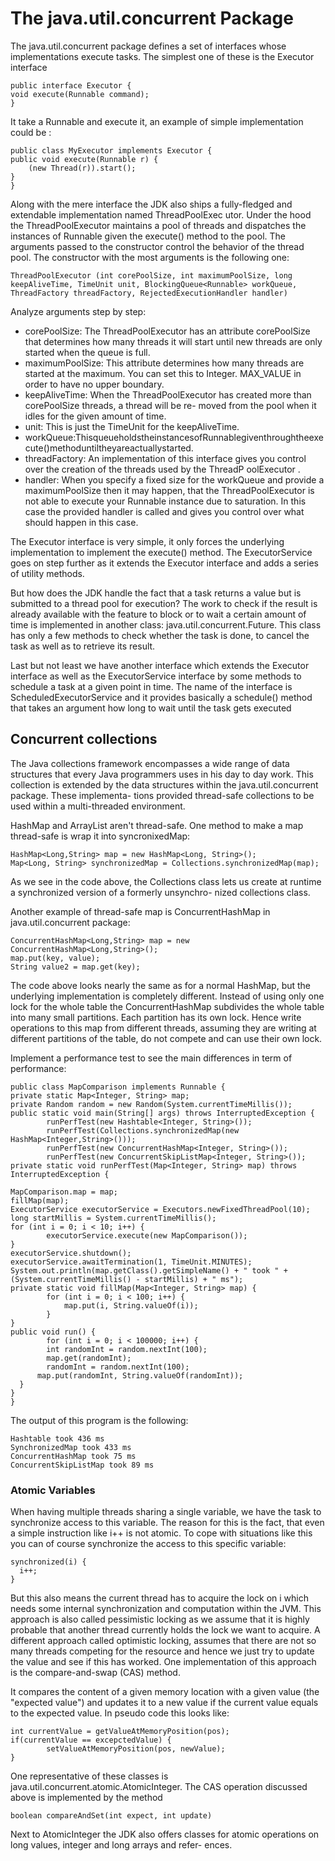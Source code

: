 # The java.util.concurrent Package

The java.util.concurrent package defines a set of interfaces whose implementations execute tasks. The simplest one of these is the Executor interface

```
public interface Executor {
void execute(Runnable command);
}
```

It take a Runnable and execute it, an example of simple implementation could be :

```
public class MyExecutor implements Executor {
public void execute(Runnable r) {
    (new Thread(r)).start();
}
}

```

Along with the mere interface the JDK also ships a fully-fledged and extendable implementation named ThreadPoolExec utor. Under the hood the ThreadPoolExecutor maintains a pool of threads and dispatches the instances of Runnable given the execute() method to the pool. The arguments passed to the constructor control the behavior of the thread pool. The constructor with the most arguments is the following one:
```
ThreadPoolExecutor (int corePoolSize, int maximumPoolSize, long keepAliveTime, TimeUnit unit, BlockingQueue<Runnable> workQueue, ThreadFactory threadFactory, RejectedExecutionHandler handler)
```

Analyze arguments step by step:

- corePoolSize: The ThreadPoolExecutor has an attribute corePoolSize that determines how many threads it will start until new threads are only started when the queue is full.
- maximumPoolSize: This attribute determines how many threads are started at the maximum. You can set this to Integer. MAX_VALUE in order to have no upper boundary.
- keepAliveTime: When the ThreadPoolExecutor has created more than corePoolSize threads, a thread will be re- moved from the pool when it idles for the given amount of time.
- unit: This is just the TimeUnit for the keepAliveTime.
- workQueue:ThisqueueholdstheinstancesofRunnablegiventhroughtheexecute()methoduntiltheyareactuallystarted.
- threadFactory: An implementation of this interface gives you control over the creation of the threads used by the ThreadP oolExecutor .
- handler: When you specify a fixed size for the workQueue and provide a maximumPoolSize then it may happen, that the ThreadPoolExecutor is not able to execute your Runnable instance due to saturation. In this case the provided handler is called and gives you control over what should happen in this case.


The Executor interface is very simple, it only forces the underlying implementation to implement the execute() method. The ExecutorService goes on step further as it extends the Executor interface and adds a series of utility methods.

But how does the JDK handle the fact that a task returns a value but is submitted to a thread pool for execution?
The work to check if the result is already available with the feature to block or to wait a certain amount of time is implemented in another class: java.util.concurrent.Future<V>. This class has only a few methods to check whether the task is done, to cancel the task as well as to retrieve its result.

Last but not least we have another interface which extends the Executor interface as well as the ExecutorService interface by some methods to schedule a task at a given point in time. The name of the interface is ScheduledExecutorService and it provides basically a schedule() method that takes an argument how long to wait until the task gets executed

## Concurrent collections

The Java collections framework encompasses a wide range of data structures that every Java programmers uses in his day to day work. This collection is extended by the data structures within the java.util.concurrent package. These implementa- tions provided thread-safe collections to be used within a multi-threaded environment.

HashMap and ArrayList aren't thread-safe.
One method to make a map thread-safe is wrap it into syncronixedMap:

```
HashMap<Long,String> map = new HashMap<Long, String>();
Map<Long, String> synchronizedMap = Collections.synchronizedMap(map);

```
As we see in the code above, the Collections class lets us create at runtime a synchronized version of a formerly unsynchro- nized collections class.

Another example of thread-safe map is ConcurrentHashMap in java.util.concurrent package:

``` 
ConcurrentHashMap<Long,String> map = new ConcurrentHashMap<Long,String>();
map.put(key, value);
String value2 = map.get(key);
```

The code above looks nearly the same as for a normal HashMap, but the underlying implementation is completely different. Instead of using only one lock for the whole table the ConcurrentHashMap subdivides the whole table into many small partitions. Each partition has its own lock. Hence write operations to this map from different threads, assuming they are writing at different partitions of the table, do not compete and can use their own lock.

Implement a performance test to see the main differences in term of performance:

```
public class MapComparison implements Runnable {
private static Map<Integer, String> map;
private Random random = new Random(System.currentTimeMillis());
public static void main(String[] args) throws InterruptedException {
        runPerfTest(new Hashtable<Integer, String>());
        runPerfTest(Collections.synchronizedMap(new HashMap<Integer,String>()));
        runPerfTest(new ConcurrentHashMap<Integer, String>());
        runPerfTest(new ConcurrentSkipListMap<Integer, String>());
private static void runPerfTest(Map<Integer, String> map) throws InterruptedException {

MapComparison.map = map;
fillMap(map);
ExecutorService executorService = Executors.newFixedThreadPool(10);
long startMillis = System.currentTimeMillis();
for (int i = 0; i < 10; i++) {
        executorService.execute(new MapComparison());
}
executorService.shutdown();
executorService.awaitTermination(1, TimeUnit.MINUTES); System.out.println(map.getClass().getSimpleName() + " took " + (System.currentTimeMillis() - startMillis) + " ms");
private static void fillMap(Map<Integer, String> map) {
        for (int i = 0; i < 100; i++) {
            map.put(i, String.valueOf(i));
        }
}
public void run() {
        for (int i = 0; i < 100000; i++) {
        int randomInt = random.nextInt(100);
        map.get(randomInt);
        randomInt = random.nextInt(100);
      map.put(randomInt, String.valueOf(randomInt));
  }
}
}

```

The output of this program is the following:
```
Hashtable took 436 ms
SynchronizedMap took 433 ms
ConcurrentHashMap took 75 ms
ConcurrentSkipListMap took 89 ms
```

### Atomic Variables 

When having multiple threads sharing a single variable, we have the task to synchronize access to this variable. The reason for this is the fact, that even a simple instruction like i++ is not atomic.
To cope with situations like this you can of course synchronize the access to this specific variable:
```
synchronized(i) {
  i++;
}
```

But this also means the current thread has to acquire the lock on i which needs some internal synchronization and computation within the JVM. This approach is also called pessimistic locking as we assume that it is highly probable that another thread currently holds the lock we want to acquire. A different approach called optimistic locking, assumes that there are not so many threads competing for the resource and hence we just try to update the value and see if this has worked. One implementation of this approach is the compare-and-swap (CAS) method.


It compares the content of a given memory location with a given value (the "expected value") and updates it to a new value if the current value equals to the expected value. In pseudo code this looks like:

```
int currentValue = getValueAtMemoryPosition(pos);
if(currentValue == excepctedValue) {
        setValueAtMemoryPosition(pos, newValue);
}

```
One representative of these classes is java.util.concurrent.atomic.AtomicInteger. The CAS operation discussed above is implemented by the method
```
boolean compareAndSet(int expect, int update)
```

Next to AtomicInteger the JDK also offers classes for atomic operations on long values, integer and long arrays and refer- ences.

